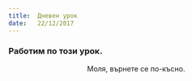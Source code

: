 ```yaml
---
title:  Дневен урок
date:   22/12/2017
---
```


### Работим по този урок.
<center>Моля, върнете се по-късно.</center>